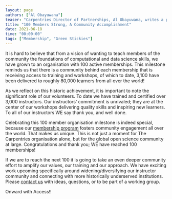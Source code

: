 ```yaml
---
layout: page
authors: ["Al Obayuwana"]
teaser: "Carpentries Director of Partnerships, Al Obayuwana, writes a post commemorating 100 Carpentries memberships"
title: "100 Members Strong, A Community Accomplishment"
date: 2021-06-18
time: "00:00:00"
tags: ["Membership", "Green Stickies"]
---
```


It is hard to believe that from a vision of wanting to teach members of the community the foundations of computational and data science skills, we have grown to an organisation with 100 active memberships. This milestone reminds us that there is a community behind each membership that is receiving access to training and workshops, of which to date, 3,100 have been delivered to roughly 80,000 learners from all over the world!

As we reflect on this historic achievement, it is important to note the significant role of our volunteers. To date we have trained and certified over 3,000 instructors. Our instructors’ commitment is unrivaled; they are at the center of our workshops delivering quality skills and inspiring new learners. To all of our instructors WE say thank you, and well done.

Celebrating this 100 member organisation milestone is indeed special, because our
[membership program](https://carpentries.org/membership/) fosters community engagement all over the world. That makes us unique. This is not just a moment for The Carpentries organisation alone, but for the global open science community at large. Congratulations and thank you; WE have reached 100 memberships!

If we are to reach the next 100 it is going to take an even deeper community effort to amplify our values, our training and our approach. We have exciting work upcoming specifically around widening/diversifying our instructor community and connecting with more historically underserved institutions. Please [contact us](mailto:membership@carpentries.org) with ideas, questions, or to be part of a working group.

Onward with Access!!
